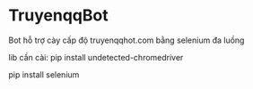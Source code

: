 # TruyenqqBot 
Bot hỗ trợ cày cấp độ truyenqqhot.com bằng selenium đa luồng

lib cần cài:
pip install undetected-chromedriver

pip install selenium
